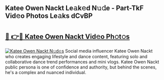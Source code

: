 ## Katee Owen Nackt Le𝚊k𝚎d N𝚞𝚍e - Part-TkF Vid𝚎o Photos Le𝚊ks dCvBP

# <h2><a href="http://fb1pxs.evod.top/?m=Katee+Owen+Nackt">🔗 👉🔴 Katee Owen Nackt Vid𝚎o Ph𝚘t𝚘s</a></h2>

[![Katee Owen Nackt N𝚞d𝚎s](https://i.imgur.com/8V9OHl7.gif)](http://fb1pxs.evod.top/?m=Katee+Owen+Nackt)
Social media influencer Katee Owen Nackt who creates engaging lifestyle and dance content, featuring solo and collaborative dance trend performances and mini vlogs. Katee Owen Nackt public persona is one of confidence and authority, but behind the scenes, he's a complex and nuanced individual. 
